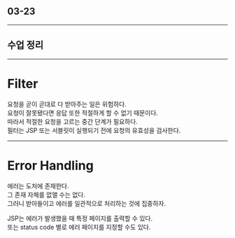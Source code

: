 ## 03-23

---

## 수업 정리

---

# Filter

요청을 곧이 곧대로 다 받아주는 일은 위험하다.  
요청이 잘못됐다면 응답 또한 적절하게 할 수 없기 때문이다.  
따라서 적절한 요청을 고르는 중간 단계가 필요하다.  
필터는 JSP 또는 서블릿이 실행되기 전에 요청의 유효성을 검사한다.  

---

# Error Handling

에러는 도처에 존재한다.  
그 존재 자체를 없앨 수는 없다.  
그러니 받아들이고 에러를 일관적으로 처리하는 것에 집중하자.  

JSP는 에러가 발생했을 때 특정 페이지를 출력할 수 있다.  
또는 status code 별로 에러 페이지를 지정할 수도 있다.  

